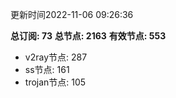 更新时间2022-11-06 09:26:36

**总订阅: 73**
**总节点: 2163**
**有效节点: 553**
- v2ray节点: 287
- ss节点: 161
- trojan节点: 105
